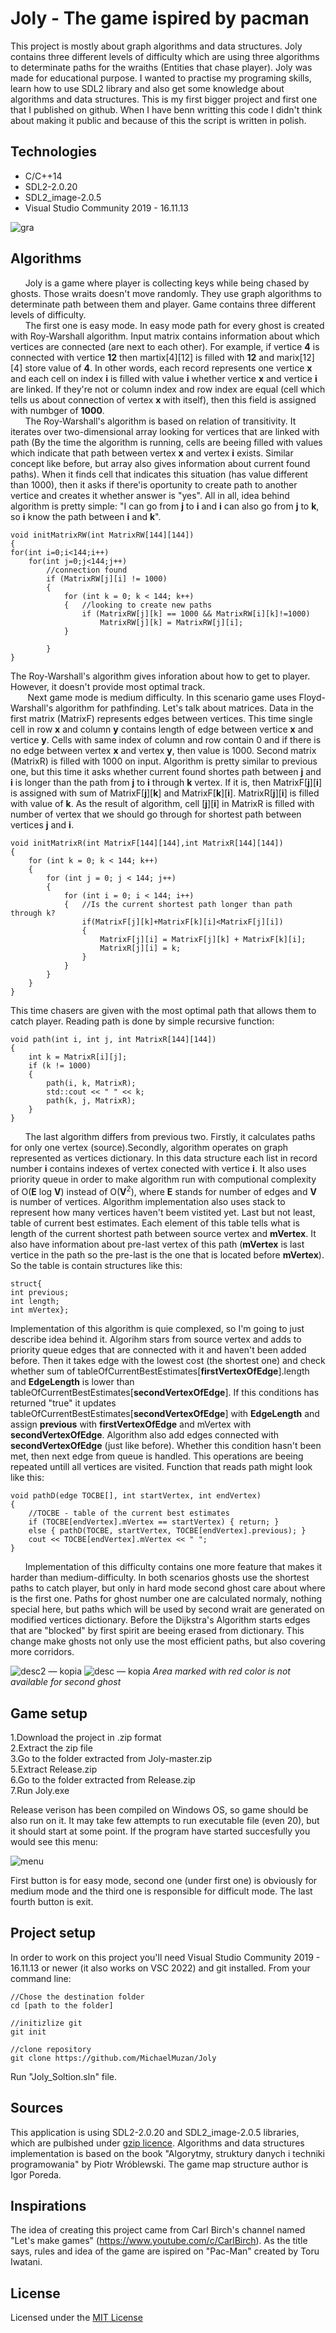 # Joly - The game ispired by pacman
This project is mostly about graph algorithms and data structures. Joly contains three different levels of difficulty which are using three algorithms to determinate paths for the wraiths (Entities that chase player). Joly was made for educational purpose. I wanted to practise my programing skills, learn how to use SDL2 library and also get some knowledge about algorithms and data structures. This is my first bigger project and first one that I published on github. When I have benn writting this code I didn't think about making it public and because of this the script is written in polish.

## Technologies
* C/C++14
* SDL2-2.0.20
* SDL2_image-2.0.5
* Visual Studio Community 2019 - 16.11.13

![gra](https://user-images.githubusercontent.com/104023013/171622972-bf84c578-ea1a-4a14-afe9-aba1589c238f.jpg)

## Algorithms
&nbsp;&nbsp;&nbsp;&nbsp;&nbsp;&nbsp;Joly is a game where player is collecting keys while being chased by ghosts. Those wraits doesn't move randomly. They use graph algorithms to determinate path between them and player. Game contains three different levels of difficulty.<br>
&nbsp;&nbsp;&nbsp;&nbsp;&nbsp;&nbsp;The first one is easy mode. In easy mode path for every ghost is created with Roy-Warshall algorithm. Input matrix contains information about which vertices are connected (are next to each other). For example, if vertice **4** is connected with vertice **12** then martix[4][12] is filled with **12** and marix[12][4] store value of **4**. In other words, each record represents one vertice **x** and each cell on index **i** is filled with value **i** whether vertice **x** and vertice **i** are linked. If they're not or column index and row index are equal (cell which tells us about connection of vertex **x** with itself), then this field is assigned with numbger of **1000**.<br>
&nbsp;&nbsp;&nbsp;&nbsp;&nbsp;&nbsp;The Roy-Warshall's algorithm is based on relation of transitivity. It iterates over two-dimensional array looking for vertices that are linked with path (By the time the algorithm is running, cells are beeing filled with values which indicate that path between vertex **x** and vertex **i** exists. Similar concept like before, but array also gives information about current found paths). When it finds cell that indicates this situation (has value different than 1000), then it asks if there'is oportunity to create path to another vertice and creates it whether answer is "yes". All in all, idea behind algorithm is pretty simple: "I can go from **j** to **i** and **i** can also go from **j** to **k**, so **i** know the path between **i** and **k**".
```
void initMatrixRW(int MatrixRW[144][144])
{
for(int i=0;i<144;i++)
	for(int j=0;j<144;j++)
		//connection found
		if (MatrixRW[j][i] != 1000)
		{
			for (int k = 0; k < 144; k++)
			{	//looking to create new paths
				if (MatrixRW[j][k] == 1000 && MatrixRW[i][k]!=1000)
					MatrixRW[j][k] = MatrixRW[j][i];
			}

		}
}
```
The Roy-Warshall's algorithm gives inforation about how to get to player. However, it doesn't provide most optimal track.<br>
&nbsp;&nbsp;&nbsp;&nbsp;&nbsp;&nbsp;&nbsp;Next game mode is medium difficulty. In this scenario game uses Floyd-Warshall's algorithm for pathfinding. Let's talk about matrices. Data in the first matrix (MatrixF) represents edges between vertices. This time single cell in row **x** and column **y** contains length of edge between vertice **x** and vertice **y**. Cells with same index of column and row contain 0 and if there is no edge between vertex **x** and vertex **y**, then value is 1000. Second matrix (MatrixR) is filled with 1000 on input. Algorithm is pretty similar to previous one, but this time it asks whether current found shortes path between **j** and **i** is longer than the path from **j** to **i** through **k** vertex. If it is, then MatrixF[**j**][**i**] is assigned with sum of MatrixF[**j**][**k**] and MatrixF[**k**][**i**]. MatrixR[**j**][**i**] is filled with value of **k**. As the result of algorithm, cell [**j**][**i**] in MatrixR is filled with number of vertex that we should go through for shortest path between vertices **j** and **i**.
```
void initMatrixR(int MatrixF[144][144],int MatrixR[144][144])
{
	for (int k = 0; k < 144; k++)
	{
		for (int j = 0; j < 144; j++)
		{
			for (int i = 0; i < 144; i++)
			{	//Is the current shortest path longer than path through k?
				if(MatrixF[j][k]+MatrixF[k][i]<MatrixF[j][i])
				{
					MatrixF[j][i] = MatrixF[j][k] + MatrixF[k][i];
					MatrixR[j][i] = k;
				}
			}	
		}
	}
}
```
This time chasers are given with the most optimal path that allows them to catch player. Reading path is done by simple recursive function:
```
void path(int i, int j, int MatrixR[144][144])
{
	int k = MatrixR[i][j];
	if (k != 1000)
	{
		path(i, k, MatrixR);
		std::cout << " " << k;
		path(k, j, MatrixR);
	}
}
```
&nbsp;&nbsp;&nbsp;&nbsp;&nbsp;&nbsp;The last algorithm differs from previous two. Firstly, it calculates paths for only one vertex (source).Secondly, algorithm operates on graph represented as vertices dictionary. In this data structure each list in record number **i** contains indexes of vertex conected with vertice **i**. It also uses priority queue in order to make algorithm run with computional complexity of O(**E** log **V**) instead of O(**V**<sup>2</sup>), where **E** stands for number of edges and **V** is number of vertices. Algorithm implementation also uses stack to represent how many vertices haven't beem vistited yet. Last but not least, table of current best estimates. Each element of this table tells what is length of the current shortest path between source vertex and **mVertex**. It also have information about pre-last vertex of this path (**mVertex** is last vertice in the path so the pre-last is the one that is located before **mVertex**). So the table is contain structures like this:
```
struct{
int previous;
int length;
int mVertex};
```
Implementation of this algorithm is quie complexed, so I'm going to just describe idea behind it. Algorihm stars from source vertex and adds to priority queue edges that are connected with it and haven't been added before. Then it takes edge with the lowest cost (the shortest one) and check whether sum of tableOfCurrentBestEstimates[**firstVertexOfEdge**].length and **EdgeLength** is lower than tableOfCurrentBestEstimates[**secondVertexOfEdge**]. If this conditions has returned "true" it updates tableOfCurrentBestEstimates[**secondVertexOfEdge**] with **EdgeLength** and assign **previous** with **firstVertexOfEdge** and mVertex with **secondVertexOfEdge**. Algorithm also add edges connected with **secondVertexOfEdge** (just like before). Whether this condition hasn't been met, then next edge from queue is handled. This operations are beeing repeated untill all vertices are visited. Function that reads path might look like this:
```
void pathD(edge TOCBE[], int startVertex, int endVertex)
{
	//TOCBE - table of the current best estimates 
	if (TOCBE[endVertex].mVertex == startVertex) { return; }
	else { pathD(TOCBE, startVertex, TOCBE[endVertex].previous); }
	cout << TOCBE[endVertex].mVertex << " ";
}
```
&nbsp;&nbsp;&nbsp;&nbsp;&nbsp;&nbsp;Implementation of this difficulty contains one more feature that makes it harder than medium-difficulty. In both scenarios ghosts use the shortest paths to catch player, but only in hard mode second ghost care about where is the first one. Paths for ghost number one are calculated normaly, nothing special here, but paths which will be used by second wrait are generated on modified vertices dictionary. Before the Dijkstra's Algorithm starts edges that are "blocked" by first spirit are beeing erased from dictionary. This change make ghosts not only use the most efficient paths, but also covering more corridors.

![desc2 — kopia](https://user-images.githubusercontent.com/104023013/171666697-edb50b70-fd50-4287-8c0d-b48caeaddc5a.jpg)
![desc — kopia](https://user-images.githubusercontent.com/104023013/171666711-df996825-4787-4e3a-a5e5-4a4687607d6c.jpg)
*Area marked with red color is not available for second ghost*

## Game setup
1.Download the project in .zip format<br>
2.Extract the zip file<br>
3.Go to the folder extracted from Joly-master.zip<br>
5.Extract Release.zip<br>
6.Go to the folder extracted from Release.zip<br>
7.Run Joly.exe<br>

Release verison has been compiled on Windows OS, so game should be also run on it. It may take few attempts to run executable file (even 20), but it should start at some point. If the program have started succesfully you would see this menu:

![menu](https://user-images.githubusercontent.com/104023013/171625290-c77d4e00-706d-4cb0-a302-3117c0911826.jpg)

First button is for easy mode, second one (under first one) is obviously for medium mode and the third one is responsible for difficult mode. The last fourth button is exit.

## Project setup
In order to work on this project you'll need Visual Studio Community 2019 - 16.11.13 or newer (it also works on VSC 2022) and git installed. From your command line:
```
//Chose the destination folder
cd [path to the folder]

//initizlize git
git init

//clone repository
git clone https://github.com/MichaelMuzan/Joly
```
Run "Joly_Soltion.sln" file.

## Sources 
This application is using SDL2-2.0.20 and SDL2_image-2.0.5 libraries, which are pulbished under [gzip licence](https://www.libsdl.org/license.php). Algorithms and data structures implementation is based on the book "Algorytmy, struktury danych i techniki programowania" by Piotr Wróblewski. The game map structure author is Igor Poreda.

## Inspirations
The idea of creating this project came from Carl Birch's channel named "Let's make games" (https://www.youtube.com/c/CarlBirch). As the title says, rules and idea of the game are ispired on "Pac-Man" created by Toru Iwatani.

## License
Licensed under the [MIT License](https://github.com/MichaelMuzan/Joly/blob/master/LICENSE.txt)
